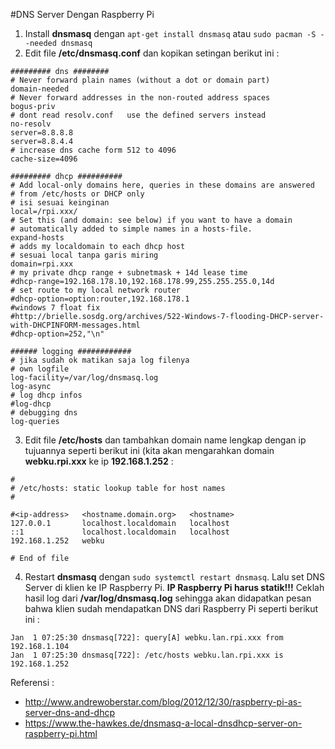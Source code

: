 #DNS Server Dengan Raspberry Pi
1. Install **dnsmasq** dengan `apt-get install dnsmasq` atau `sudo pacman -S --needed dnsmasq`
2. Edit file **/etc/dnsmasq.conf** dan kopikan setingan berikut ini :
  ```
  ######### dns ########
  # Never forward plain names (without a dot or domain part)
  domain-needed
  # Never forward addresses in the non-routed address spaces
  bogus-priv
  # dont read resolv.conf   use the defined servers instead
  no-resolv
  server=8.8.8.8
  server=8.8.4.4
  # increase dns cache form 512 to 4096
  cache-size=4096

  ######### dhcp ##########
  # Add local-only domains here, queries in these domains are answered
  # from /etc/hosts or DHCP only
  # isi sesuai keinginan
  local=/rpi.xxx/
  # Set this (and domain: see below) if you want to have a domain
  # automatically added to simple names in a hosts-file.
  expand-hosts
  # adds my localdomain to each dhcp host
  # sesuai local tanpa garis miring
  domain=rpi.xxx
  # my private dhcp range + subnetmask + 14d lease time
  #dhcp-range=192.168.178.10,192.168.178.99,255.255.255.0,14d
  # set route to my local network router
  #dhcp-option=option:router,192.168.178.1
  #windows 7 float fix
  #http://brielle.sosdg.org/archives/522-Windows-7-flooding-DHCP-server-with-DHCPINFORM-messages.html
  #dhcp-option=252,"\n"

  ###### logging ############
  # jika sudah ok matikan saja log filenya
  # own logfile
  log-facility=/var/log/dnsmasq.log
  log-async
  # log dhcp infos
  #log-dhcp
  # debugging dns
  log-queries
  ```
3. Edit file **/etc/hosts** dan tambahkan domain name lengkap dengan ip tujuannya seperti berikut ini (kita akan mengarahkan domain **webku.rpi.xxx** ke ip **192.168.1.252** :
  ```
  #
  # /etc/hosts: static lookup table for host names
  #

  #<ip-address>   <hostname.domain.org>   <hostname>
  127.0.0.1       localhost.localdomain   localhost
  ::1             localhost.localdomain   localhost
  192.168.1.252   webku

  # End of file
  ```
4. Restart **dnsmasq** dengan `sudo systemctl restart dnsmasq`. Lalu set DNS Server di klien ke IP Raspberry Pi. **IP Raspberry Pi harus statik!!!** Ceklah hasil log dari **/var/log/dnsmasq.log** sehingga akan didapatkan pesan bahwa klien sudah mendapatkan DNS dari Raspberry Pi seperti berikut ini :
  ```
  Jan  1 07:25:30 dnsmasq[722]: query[A] webku.lan.rpi.xxx from 192.168.1.104
  Jan  1 07:25:30 dnsmasq[722]: /etc/hosts webku.lan.rpi.xxx is 192.168.1.252
  ```

Referensi :
- http://www.andrewoberstar.com/blog/2012/12/30/raspberry-pi-as-server-dns-and-dhcp
- https://www.the-hawkes.de/dnsmasq-a-local-dnsdhcp-server-on-raspberry-pi.html
